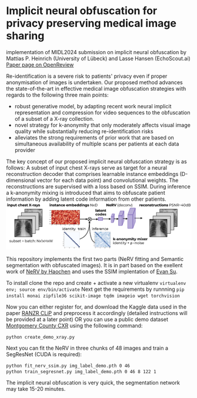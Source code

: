 # Implicit neural obfuscation for privacy preserving medical image sharing
implementation of MIDL2024 submission on implicit neural obfuscation 
by Mattias P. Heinrich (University of Lübeck) and Lasse Hansen (EchoScout.ai)
[Paper page on OpenReview](https://openreview.net/forum?id=Q5CTUZHp5U)

Re-identification is a severe risk to patients' privacy even if proper anonymisation of images is undertaken. Our proposed method advances the state-of-the-art in effective medical image obfuscation strategies with regards to the following three main points:
* robust generative model, by adapting recent work neural implicit representation and compression for video sequences to the obfuscation of a subset of a X-ray collection.
* novel strategy for k-anonymity that only moderately affects visual image quality while substantially reducing re-identification risks
* alleviates the strong requirements of prior work that are based on simultaneous availability of multiple scans per patients at each data provider

The key concept of our proposed implicit neural obfuscation strategy is as follows: A subset of input chest X-rays serve as target for a neural reconstruction decoder that comprises learnable instance embeddings (D-dimensional vector for each data point) and convolutional weights. The reconstructions are supervised with a loss based on SSIM. During inference a k-anonymity mixing is introduced that aims to obfuscate patient information by adding latent code information from other patients.
![concept](https://github.com/mattiaspaul/neuralObfuscation/blob/main/midl2024_neural_obfuscation.png?raw=true)

This repository implements the first two parts (NeRV fitting and Semantic segmentation with obfuscated images). It is in part based on  the exellent work of [NeRV by Haochen](https://github.com/haochen-rye/NeRV) and uses the SSIM implentation of [Evan Su](https://github.com/Po-Hsun-Su/pytorch-ssim).

To install clone the repo and create + activate a new virtualenv ``virtualenv env; source env/bin/activate``
Next get the requirements by runnning ``pip install monai zipfile36 scikit-image tqdm imageio wget torchvision``

Now you can either register for, and download the Kaggle data used in the paper [RANZR CLiP](https://www.kaggle.com/c/ranzcr-clip-catheter-line-classification/data) and preprocess it accordingly (detailed instructions will be provided at a later point) OR you can use a public demo dataset [Montgomery County CXR](https://data.lhncbc.nlm.nih.gov/public/Tuberculosis-Chest-X-ray-Datasets/Montgomery-County-CXR-Set/MontgomerySet/index.html) using the following command:
```
python create_demo_xray.py
```
Next you can fit the NeRV in three chunks of 48 images and train a SegResNet (CUDA is required):
```
python fit_nerv_ssim.py img_label_demo.pth 0 46
python train_segresnet.py img_label_demo.pth 0 46 8 122 1
```
The implicit neural obfuscation is very quick, the segmentation network may take 15-20 minutes.



